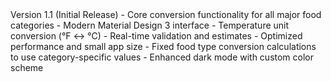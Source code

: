 <en-GB>
Version 1.1 (Initial Release)
- Core conversion functionality for all major food categories
- Modern Material Design 3 interface
- Temperature unit conversion (°F ↔ °C)
- Real-time validation and estimates
- Optimized performance and small app size
- Fixed food type conversion calculations to use category-specific values
- Enhanced dark mode with custom color scheme
</en-GB>
